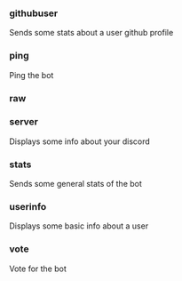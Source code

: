 ### githubuser
Sends some stats about a user github profile

### ping
Ping the bot

### raw


### server
Displays some info about your discord

### stats
Sends some general stats of the bot

### userinfo
Displays some basic info about a user

### vote
Vote for the bot